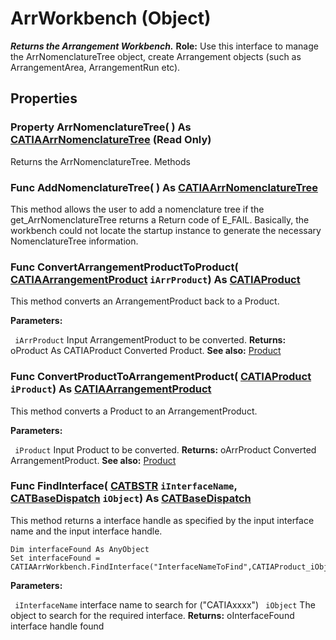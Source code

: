 # ArrWorkbench (Object)

**_Returns the Arrangement Workbench._**
**Role:** Use this interface to manage the ArrNomenclatureTree object, create Arrangement objects (such as ArrangementArea, ArrangementRun etc).

## Properties

### Property **ArrNomenclatureTree**( ) As [CATIAArrNomenclatureTree](../CATArrangementInterfaces/interface_ArrNomenclatureTree_76774.md) (Read Only)

Returns the ArrNomenclatureTree.  Methods

### Func **AddNomenclatureTree**( ) As [CATIAArrNomenclatureTree](../CATArrangementInterfaces/interface_ArrNomenclatureTree_76774.md)

This method allows the user to add a nomenclature tree if the get_ArrNomenclatureTree returns a Return code of E_FAIL. Basically, the workbench could not locate the startup instance to generate the necessary NomenclatureTree information.  
### Func **ConvertArrangementProductToProduct**( [CATIAArrangementProduct](../CATArrangementInterfaces/interface_ArrangementProduct_70174.md)  `iArrProduct`) As [CATIAProduct](../ProductStructureInterfaces/interface_Product_11223.md)

This method converts an ArrangementProduct back to a Product.

**Parameters:**

` iArrProduct`      Input ArrangementProduct to be converted.
**Returns:**      oProduct As CATIAProduct Converted Product.  **See also:**      [Product](../ProductStructureInterfaces/interface_Product_11223.md) 
### Func **ConvertProductToArrangementProduct**( [CATIAProduct](../ProductStructureInterfaces/interface_Product_11223.md)  `iProduct`) As [CATIAArrangementProduct](../CATArrangementInterfaces/interface_ArrangementProduct_70174.md)

This method converts a Product to an ArrangementProduct.

**Parameters:**

` iProduct`      Input Product to be converted.
**Returns:**      oArrProduct Converted ArrangementProduct.  **See also:**      [Product](../ProductStructureInterfaces/interface_Product_11223.md) 
### Func **FindInterface**( [CATBSTR](../System/typedef_CATBSTR_8129.md)  `iInterfaceName`,  [CATBaseDispatch](../System/interface_CATBaseDispatch_45333.md)  `iObject`) As [CATBaseDispatch](../System/interface_CATBaseDispatch_45333.md)

This method returns a interface handle as specified by the input interface name and the input interface handle.

```VBScript
Dim interfaceFound As AnyObject
Set interfaceFound = CATIAArrWorkbench.FindInterface("InterfaceNameToFind",CATIAProduct_iObject)

```

**Parameters:**

` iInterfaceName`      interface name to search for ("CATIAxxxx")
` iObject`      The object to search for the required interface.
**Returns:**      oInterfaceFound interface handle found